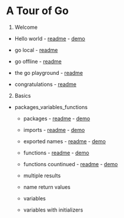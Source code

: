 
# A Tour of Go

1. Welcome

* Hello world - [readme](welcome/1.hello_world/readme.md) - [demo](welcome/1.hello_world/main.go)

* go local - [readme](welcome/2.go_local/readme.md)

* go offline - [readme](welcome/3.go_offline/readme.md)

* the go playground - [readme](welcome/4.the_go_playground/readme.md)

* congratulations - [readme](welcome/5.congratulations/readme.md)

2. Basics

* packages_variables_functions
    * packages - [readme](basics/packages_variables_functions/1.packages/readme.md)  - [demo](basics/packages_variables_functions/1.packages/main.go)

    * imports - [readme](basics/packages_variables_functions/2.imports/readme.md)  - [demo](basics/packages_variables_functions/2.imports/main.go)

    * exported names - [readme](basics/packages_variables_functions/3.exported_names/readme.md)  - [demo](basics/packages_variables_functions/3.exported_names/main.go)

    * functions - [readme](basics/packages_variables_functions/4.functions/readme.md)  - [demo](basics/packages_variables_functions/4.functions/main.go)

    * functions countinued - [readme](basics/packages_variables_functions/5.functions_countinued/readme.md)  - [demo](basics/packages_variables_functions/5.functions_countinued/main.go)

    * multiple results 

    * name return values

    * variables

    * variables with initializers